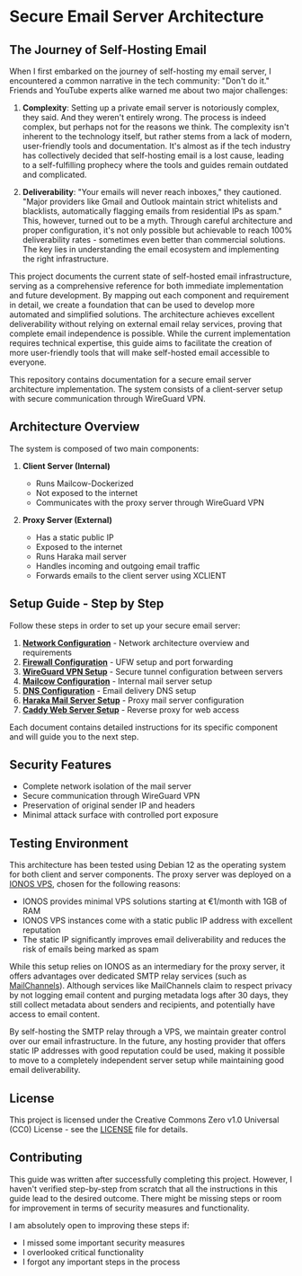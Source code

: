# Secure Email Server Architecture

## The Journey of Self-Hosting Email

When I first embarked on the journey of self-hosting my email server, I encountered a common narrative in the tech community: "Don't do it." Friends and YouTube experts alike warned me about two major challenges:

1. **Complexity**: Setting up a private email server is notoriously complex, they said. And they weren't entirely wrong. The process is indeed complex, but perhaps not for the reasons we think. The complexity isn't inherent to the technology itself, but rather stems from a lack of modern, user-friendly tools and documentation. It's almost as if the tech industry has collectively decided that self-hosting email is a lost cause, leading to a self-fulfilling prophecy where the tools and guides remain outdated and complicated.

2. **Deliverability**: "Your emails will never reach inboxes," they cautioned. "Major providers like Gmail and Outlook maintain strict whitelists and blacklists, automatically flagging emails from residential IPs as spam." This, however, turned out to be a myth. Through careful architecture and proper configuration, it's not only possible but achievable to reach 100% deliverability rates - sometimes even better than commercial solutions. The key lies in understanding the email ecosystem and implementing the right infrastructure.

This project documents the current state of self-hosted email infrastructure, serving as a comprehensive reference for both immediate implementation and future development. By mapping out each component and requirement in detail, we create a foundation that can be used to develop more automated and simplified solutions. The architecture achieves excellent deliverability without relying on external email relay services, proving that complete email independence is possible. While the current implementation requires technical expertise, this guide aims to facilitate the creation of more user-friendly tools that will make self-hosted email accessible to everyone.

This repository contains documentation for a secure email server architecture implementation. The system consists of a client-server setup with secure communication through WireGuard VPN.

## Architecture Overview

The system is composed of two main components:

1. **Client Server (Internal)**
   - Runs Mailcow-Dockerized
   - Not exposed to the internet
   - Communicates with the proxy server through WireGuard VPN

2. **Proxy Server (External)**
   - Has a static public IP
   - Exposed to the internet
   - Runs Haraka mail server
   - Handles incoming and outgoing email traffic
   - Forwards emails to the client server using XCLIENT

## Setup Guide - Step by Step

Follow these steps in order to set up your secure email server:

1. **[Network Configuration](docs/network.md)** - Network architecture overview and requirements
2. **[Firewall Configuration](docs/firewall.md)** - UFW setup and port forwarding
3. **[WireGuard VPN Setup](docs/wireguard.md)** - Secure tunnel configuration between servers
4. **[Mailcow Configuration](docs/mailcow.md)** - Internal mail server setup
5. **[DNS Configuration](docs/dns.md)** - Email delivery DNS setup
6. **[Haraka Mail Server Setup](docs/haraka.md)** - Proxy mail server configuration
7. **[Caddy Web Server Setup](docs/caddy.md)** - Reverse proxy for web access

Each document contains detailed instructions for its specific component and will guide you to the next step.

## Security Features

- Complete network isolation of the mail server
- Secure communication through WireGuard VPN
- Preservation of original sender IP and headers
- Minimal attack surface with controlled port exposure

## Testing Environment

This architecture has been tested using Debian 12 as the operating system for both client and server components. The proxy server was deployed on a [IONOS VPS](https://www.ionos.com/servers/vps), chosen for the following reasons:

- IONOS provides minimal VPS solutions starting at €1/month with 1GB of RAM
- IONOS VPS instances come with a static public IP address with excellent reputation
- The static IP significantly improves email deliverability and reduces the risk of emails being marked as spam

While this setup relies on IONOS as an intermediary for the proxy server, it offers advantages over dedicated SMTP relay services (such as [MailChannels](https://www.mailchannels.com/)). Although services like MailChannels claim to respect privacy by not logging email content and purging metadata logs after 30 days, they still collect metadata about senders and recipients, and potentially have access to email content.

By self-hosting the SMTP relay through a VPS, we maintain greater control over our email infrastructure. In the future, any hosting provider that offers static IP addresses with good reputation could be used, making it possible to move to a completely independent server setup while maintaining good email deliverability.

## License

This project is licensed under the Creative Commons Zero v1.0 Universal (CC0) License - see the [LICENSE](LICENSE) file for details.

## Contributing

This guide was written after successfully completing this project. However, I haven't verified step-by-step from scratch that all the instructions in this guide lead to the desired outcome. There might be missing steps or room for improvement in terms of security measures and functionality.

I am absolutely open to improving these steps if:
- I missed some important security measures
- I overlooked critical functionality
- I forgot any important steps in the process
